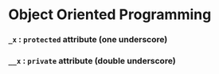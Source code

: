 # Object Oriented Programming

### `_x` : `protected` attribute (one underscore)

### `__x` : `private` attribute (double underscore)
